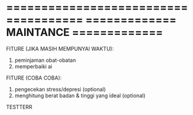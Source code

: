 =====================================
============= MAINTANCE =============
=====================================

FITURE (JIKA MASIH MEMPUNYAI WAKTU):
1. peminjaman obat-obatan
2. memperbaiki ai 

FITURE (COBA COBA):
1. pengecekan stress/depresi (optional)
2. menghitung berat badan & tinggi yang ideal (optional)




TESTTERR